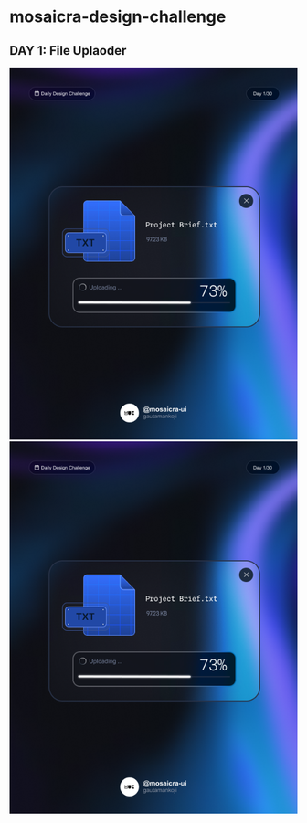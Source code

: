 # mosaicra-design-challenge

## DAY 1: File Uplaoder

<div align="center">

![[Day 1: Design]](./daily-challenges/day1-files-uploader.png)
![[Day 1: Figma File]](./daily-challenges/day1-files-uploader.png)
</div>
